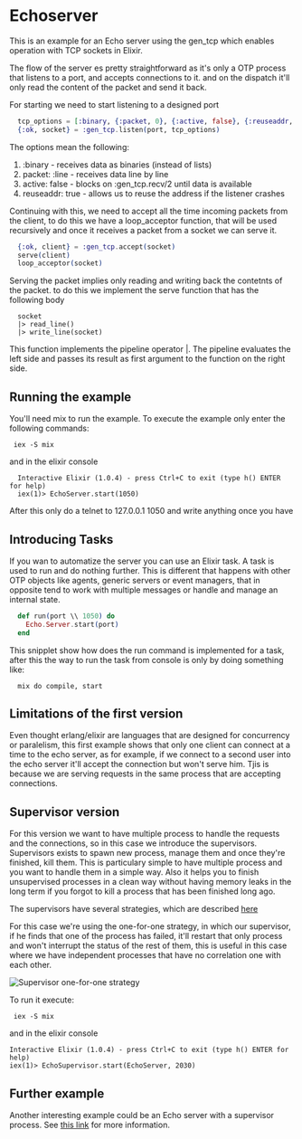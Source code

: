 Echoserver
==========

This is an example for an Echo server using the gen_tcp which enables operation with TCP sockets in Elixir.

The flow of the server es pretty straightforward as it's only a OTP process that listens to a port, and accepts connections to it.
and on the dispatch it'll only read the content of the packet and send it back.

For starting we need to start listening to a designed port

```elixir
  tcp_options = [:binary, {:packet, 0}, {:active, false}, {:reuseaddr, true}]
  {:ok, socket} = :gen_tcp.listen(port, tcp_options)
```

The options mean the following:

1. :binary - receives data as binaries (instead of lists)
2. packet: :line - receives data line by line
3. active: false - blocks on :gen_tcp.recv/2 until data is available
4. reuseaddr: true - allows us to reuse the address if the listener crashes

Continuing with this, we need to accept all the time incoming packets from the client, to do this we have a loop_acceptor function, that will be used recursively and once it receives a packet from a socket we can serve it.

```elixir
  {:ok, client} = :gen_tcp.accept(socket)
  serve(client)
  loop_acceptor(socket)
```

Serving the packet implies only reading and writing back the contetnts of the packet. to do this we implement the serve function that has the following body

```
  socket
  |> read_line()
  |> write_line(socket)
```
This function implements the pipeline operator |. The pipeline evaluates the left side and passes its result as first argument to the function on the right side.


## Running the example

You'll need mix to run the example. To execute the example only enter the following commands:

```
 iex -S mix
```

and in the elixir console

```
  Interactive Elixir (1.0.4) - press Ctrl+C to exit (type h() ENTER for help)
  iex(1)> EchoServer.start(1050)
```

After this only do a telnet to 127.0.0.1 1050 and write anything once you have

## Introducing Tasks

If you wan to automatize the server you can use an Elixir task. A task is used to run and do nothing further. This is different that happens with other OTP objects like agents, generic servers or event managers, that in opposite tend to work with multiple messages or handle and manage an internal state.

```elixir
  def run(port \\ 1050) do
    Echo.Server.start(port)
  end
```  
This snipplet show how does the run command is implemented for a task, after this the way to run the task from console is only by doing something like:

```
  mix do compile, start
```

## Limitations of the first version

Even thought erlang/elixir are languages that are designed for concurrency or paralelism, this first example shows that only one client can connect at a time to the echo server, as for example, if we connect to a second user into the echo server it'll accept the connection but won't serve him. Tjis is because we are serving requests in the same process that are accepting connections.

## Supervisor version

For this version we want to have multiple process to handle the requests and the connections, so in this case we introduce the
supervisors. Supervisors exists to spawn new process, manage them and once they're finished, kill them. This is particulary simple to have multiple process and you want to handle them in a simple way. Also it helps you to finish unsupervised processes in a clean way without having memory leaks in the long term if you forgot to kill a process that has been finished long ago.

The supervisors have several strategies, which are described [here](http://learnyousomeerlang.com/supervisors)

For this case we're using the one-for-one strategy, in which our supervisor, if he finds that one of the process has failed, it'll restart that only process and won't interrupt the status of the rest of them, this is useful in this case where we have independent processes that have no correlation one with each other.

![Supervisor one-for-one strategy](http://learnyousomeerlang.com/static/img/restart-one-for-one.png)

To run it execute:

```
 iex -S mix
```

and in the elixir console

```
Interactive Elixir (1.0.4) - press Ctrl+C to exit (type h() ENTER for help)
iex(1)> EchoSupervisor.start(EchoServer, 2030)

```

## Further example

Another interesting example could be an Echo server with a supervisor process. See [this link](http://elixir-lang.org/getting-started/mix-otp/task-and-gen-tcp.html) for more information.
